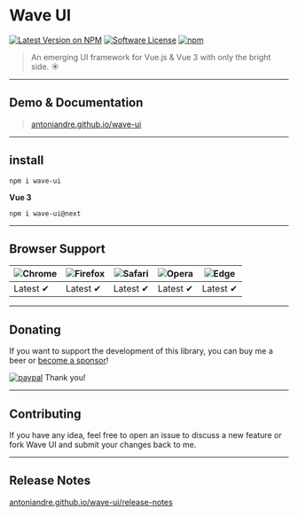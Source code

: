 # Wave UI

[![Latest Version on NPM](https://img.shields.io/npm/v/wave-ui.svg)](https://npmjs.com/package/wave-ui)
[![Software License](https://img.shields.io/badge/license-MIT-brightgreen.svg)](LICENSE.md)
[![npm](https://img.shields.io/npm/dt/wave-ui.svg)](https://www.npmjs.com/package/wave-ui)
<!-- [![npm](https://img.shields.io/npm/dw/wave-ui.svg)](https://www.npmjs.com/package/wave-ui) -->

> An emerging UI framework for Vue.js & Vue 3 with only the bright side. :sunny:

___

## Demo & Documentation
> [antoniandre.github.io/wave-ui](https://antoniandre.github.io/wave-ui)

___

## install
```
npm i wave-ui
```

**Vue 3**

```
npm i wave-ui@next
```

___

## Browser Support
![Chrome](https://raw.github.com/alrra/browser-logos/master/src/chrome/chrome_48x48.png) | ![Firefox](https://raw.github.com/alrra/browser-logos/master/src/firefox/firefox_48x48.png) | ![Safari](https://raw.github.com/alrra/browser-logos/master/src/safari/safari_48x48.png) | ![Opera](https://raw.github.com/alrra/browser-logos/master/src/opera/opera_48x48.png) | ![Edge](https://raw.github.com/alrra/browser-logos/master/src/edge/edge_48x48.png) |
| --- | --- | --- | --- | --- |
Latest ✔ | Latest ✔ | Latest ✔ | Latest ✔ | Latest ✔ |

___

## Donating

If you want to support the development of this library, you can buy me a beer or [become a sponsor](https://github.com/sponsors/antoniandre)!

[![paypal](https://www.paypalobjects.com/en_AU/i/btn/btn_donateCC_LG.gif)](https://www.paypal.me/antoniandre1)
Thank you!

___

## Contributing

If you have any idea, feel free to open an issue to discuss a new feature or fork Wave UI and submit your changes back to me.

___

## Release Notes

[antoniandre.github.io/wave-ui/release-notes](https://antoniandre.github.io/wave-ui/release-notes)
